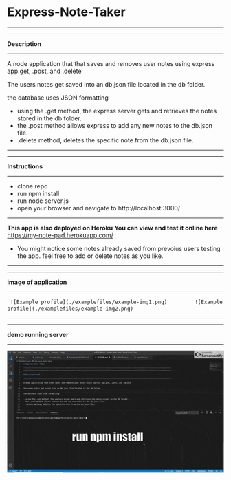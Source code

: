 # Express-Note-Taker
________________________________________________________________________________________________________________________________________
________________________________________________________________________________________________________________________________________

**Description**
________________________________________________________________________________________________________________________________________

A node application that that saves and removes user notes using express app.get, .post, and .delete

The users notes get saved into an db.json file located in the db folder.

the database uses JSON formatting

- using the .get method, the express server gets and retrieves the notes stored in the db folder.
- the .post method allows express to add any new notes to the db.json file.
- .delete method, deletes the specific note from the db.json file.

________________________________________________________________________________________________________________________________________
________________________________________________________________________________________________________________________________________

**Instructions**
________________________________________________________________________________________________________________________________________

- clone repo
- run npm install
- run node server.js
- open your browser and navigate to http://localhost:3000/
________________________________________________________________________________________________________________________________________
 
 **This app is also deployed on Heroku**
  **You can view and test it online here**
   https://my-note-pad.herokuapp.com/
   - You might notice some notes already saved from prevoius users testing the app. feel free to add or delete notes as you like.
________________________________________________________________________________________________________________________________________
________________________________________________________________________________________________________________________________________

**image of application**
________________________________________________________________________________________________________________________________________

     ![Example profile](./examplefiles/example-img1.png)         ![Example profile](./examplefiles/example-img2.png) 
________________________________________________________________________________________________________________________________________
________________________________________________________________________________________________________________________________________

**demo running server**
________________________________________________________________________________________________________________________________________
![Gif](./examplefiles/example-gif.gif)
